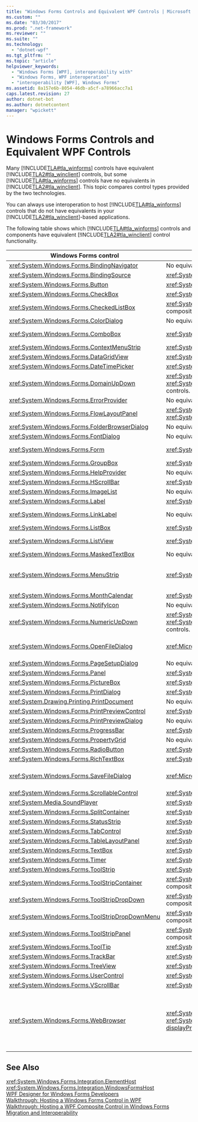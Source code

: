 ```yaml
---
title: "Windows Forms Controls and Equivalent WPF Controls | Microsoft Docs"
ms.custom: ""
ms.date: "03/30/2017"
ms.prod: ".net-framework"
ms.reviewer: ""
ms.suite: ""
ms.technology: 
  - "dotnet-wpf"
ms.tgt_pltfrm: ""
ms.topic: "article"
helpviewer_keywords: 
  - "Windows Forms [WPF], interoperability with"
  - "Windows Forms, WPF interoperation"
  - "interoperability [WPF], Windows Forms"
ms.assetid: 8a157e6b-8054-46db-a5cf-a78966acc7a1
caps.latest.revision: 27
author: dotnet-bot
ms.author: dotnetcontent
manager: "wpickett"
---
```

# Windows Forms Controls and Equivalent WPF Controls
Many [!INCLUDE[TLA#tla_winforms](../../../../includes/tlasharptla-winforms-md.md)] controls have equivalent [!INCLUDE[TLA2#tla_winclient](../../../../includes/tla2sharptla-winclient-md.md)] controls, but some [!INCLUDE[TLA#tla_winforms](../../../../includes/tlasharptla-winforms-md.md)] controls have no equivalents in [!INCLUDE[TLA2#tla_winclient](../../../../includes/tla2sharptla-winclient-md.md)]. This topic compares control types provided by the two technologies.  
  
 You can always use interoperation to host [!INCLUDE[TLA#tla_winforms](../../../../includes/tlasharptla-winforms-md.md)] controls that do not have equivalents in your [!INCLUDE[TLA2#tla_winclient](../../../../includes/tla2sharptla-winclient-md.md)]-based applications.  
  
 The following table shows which [!INCLUDE[TLA#tla_winforms](../../../../includes/tlasharptla-winforms-md.md)] controls and components have equivalent [!INCLUDE[TLA2#tla_winclient](../../../../includes/tla2sharptla-winclient-md.md)] control functionality.  
  
|Windows Forms control|WPF equivalent control|Remarks|  
|---------------------------|----------------------------|-------------|  
|<xref:System.Windows.Forms.BindingNavigator>|No equivalent control.||  
|<xref:System.Windows.Forms.BindingSource>|<xref:System.Windows.Data.CollectionViewSource>||  
|<xref:System.Windows.Forms.Button>|<xref:System.Windows.Controls.Button>||  
|<xref:System.Windows.Forms.CheckBox>|<xref:System.Windows.Controls.CheckBox>||  
|<xref:System.Windows.Forms.CheckedListBox>|<xref:System.Windows.Controls.ListBox> with composition.||  
|<xref:System.Windows.Forms.ColorDialog>|No equivalent control.||  
|<xref:System.Windows.Forms.ComboBox>|<xref:System.Windows.Controls.ComboBox>|<xref:System.Windows.Controls.ComboBox> does not support auto-complete.|  
|<xref:System.Windows.Forms.ContextMenuStrip>|<xref:System.Windows.Controls.ContextMenu>||  
|<xref:System.Windows.Forms.DataGridView>|<xref:System.Windows.Controls.DataGrid>||  
|<xref:System.Windows.Forms.DateTimePicker>|<xref:System.Windows.Controls.DatePicker>||  
|<xref:System.Windows.Forms.DomainUpDown>|<xref:System.Windows.Controls.TextBox> and two <xref:System.Windows.Controls.Primitives.RepeatButton> controls.||  
|<xref:System.Windows.Forms.ErrorProvider>|No equivalent control.||  
|<xref:System.Windows.Forms.FlowLayoutPanel>|<xref:System.Windows.Controls.WrapPanel> or <xref:System.Windows.Controls.StackPanel>||  
|<xref:System.Windows.Forms.FolderBrowserDialog>|No equivalent control.||  
|<xref:System.Windows.Forms.FontDialog>|No equivalent control.||  
|<xref:System.Windows.Forms.Form>|<xref:System.Windows.Window>|<xref:System.Windows.Window> does not support child windows.|  
|<xref:System.Windows.Forms.GroupBox>|<xref:System.Windows.Controls.GroupBox>||  
|<xref:System.Windows.Forms.HelpProvider>|No equivalent control.|No F1 Help. "What's This" Help is replaced by ToolTips.|  
|<xref:System.Windows.Forms.HScrollBar>|<xref:System.Windows.Controls.Primitives.ScrollBar>|Scrolling is built into container controls.|  
|<xref:System.Windows.Forms.ImageList>|No equivalent control.||  
|<xref:System.Windows.Forms.Label>|<xref:System.Windows.Controls.Label>||  
|<xref:System.Windows.Forms.LinkLabel>|No equivalent control.|You can use the <xref:System.Windows.Documents.Hyperlink> class to host hyperlinks within flow content.|  
|<xref:System.Windows.Forms.ListBox>|<xref:System.Windows.Controls.ListBox>||  
|<xref:System.Windows.Forms.ListView>|<xref:System.Windows.Controls.ListView>|The <xref:System.Windows.Controls.ListView> control provides a read-only details view.|  
|<xref:System.Windows.Forms.MaskedTextBox>|No equivalent control.||  
|<xref:System.Windows.Forms.MenuStrip>|<xref:System.Windows.Controls.Menu>|<xref:System.Windows.Controls.Menu> control styling can approximate the behavior and appearance of the <xref:System.Windows.Forms.ToolStripProfessionalRenderer?displayProperty=fullName> class.|  
|<xref:System.Windows.Forms.MonthCalendar>|<xref:System.Windows.Controls.Calendar>||  
|<xref:System.Windows.Forms.NotifyIcon>|No equivalent control.||  
|<xref:System.Windows.Forms.NumericUpDown>|<xref:System.Windows.Controls.TextBox> and two <xref:System.Windows.Controls.Primitives.RepeatButton> controls.||  
|<xref:System.Windows.Forms.OpenFileDialog>|<xref:Microsoft.Win32.OpenFileDialog>|The <xref:Microsoft.Win32.OpenFileDialog> class is a [!INCLUDE[TLA2#tla_winclient](../../../../includes/tla2sharptla-winclient-md.md)] wrapper around the [!INCLUDE[TLA2#tla_win32](../../../../includes/tla2sharptla-win32-md.md)] control.|  
|<xref:System.Windows.Forms.PageSetupDialog>|No equivalent control.||  
|<xref:System.Windows.Forms.Panel>|<xref:System.Windows.Controls.Canvas>||  
|<xref:System.Windows.Forms.PictureBox>|<xref:System.Windows.Controls.Image>||  
|<xref:System.Windows.Forms.PrintDialog>|<xref:System.Windows.Controls.PrintDialog>||  
|<xref:System.Drawing.Printing.PrintDocument>|No equivalent control.||  
|<xref:System.Windows.Forms.PrintPreviewControl>|<xref:System.Windows.Controls.DocumentViewer>||  
|<xref:System.Windows.Forms.PrintPreviewDialog>|No equivalent control.||  
|<xref:System.Windows.Forms.ProgressBar>|<xref:System.Windows.Controls.ProgressBar>||  
|<xref:System.Windows.Forms.PropertyGrid>|No equivalent control.||  
|<xref:System.Windows.Forms.RadioButton>|<xref:System.Windows.Controls.RadioButton>||  
|<xref:System.Windows.Forms.RichTextBox>|<xref:System.Windows.Controls.RichTextBox>||  
|<xref:System.Windows.Forms.SaveFileDialog>|<xref:Microsoft.Win32.SaveFileDialog>|The <xref:Microsoft.Win32.SaveFileDialog> class is a [!INCLUDE[TLA2#tla_winclient](../../../../includes/tla2sharptla-winclient-md.md)] wrapper around the [!INCLUDE[TLA2#tla_win32](../../../../includes/tla2sharptla-win32-md.md)] control.|  
|<xref:System.Windows.Forms.ScrollableControl>|<xref:System.Windows.Controls.ScrollViewer>||  
|<xref:System.Media.SoundPlayer>|<xref:System.Windows.Media.MediaPlayer>||  
|<xref:System.Windows.Forms.SplitContainer>|<xref:System.Windows.Controls.GridSplitter>||  
|<xref:System.Windows.Forms.StatusStrip>|<xref:System.Windows.Controls.Primitives.StatusBar>||  
|<xref:System.Windows.Forms.TabControl>|<xref:System.Windows.Controls.TabControl>||  
|<xref:System.Windows.Forms.TableLayoutPanel>|<xref:System.Windows.Controls.Grid>||  
|<xref:System.Windows.Forms.TextBox>|<xref:System.Windows.Controls.TextBox>||  
|<xref:System.Windows.Forms.Timer>|<xref:System.Windows.Threading.DispatcherTimer>||  
|<xref:System.Windows.Forms.ToolStrip>|<xref:System.Windows.Controls.ToolBar>||  
|<xref:System.Windows.Forms.ToolStripContainer>|<xref:System.Windows.Controls.ToolBar> with composition.||  
|<xref:System.Windows.Forms.ToolStripDropDown>|<xref:System.Windows.Controls.ToolBar> with composition.||  
|<xref:System.Windows.Forms.ToolStripDropDownMenu>|<xref:System.Windows.Controls.ToolBar> with composition.||  
|<xref:System.Windows.Forms.ToolStripPanel>|<xref:System.Windows.Controls.ToolBar> with composition.||  
|<xref:System.Windows.Forms.ToolTip>|<xref:System.Windows.Controls.ToolTip>||  
|<xref:System.Windows.Forms.TrackBar>|<xref:System.Windows.Controls.Slider>||  
|<xref:System.Windows.Forms.TreeView>|<xref:System.Windows.Controls.TreeView>||  
|<xref:System.Windows.Forms.UserControl>|<xref:System.Windows.Controls.UserControl>||  
|<xref:System.Windows.Forms.VScrollBar>|<xref:System.Windows.Controls.Primitives.ScrollBar>|Scrolling is built into container controls.|  
|<xref:System.Windows.Forms.WebBrowser>|<xref:System.Windows.Controls.Frame>, <xref:System.Windows.Controls.WebBrowser?displayProperty=fullName>|The <xref:System.Windows.Controls.Frame> control can host HTML pages.<br /><br /> Starting in the [!INCLUDE[net_v35SP1_short](../../../../includes/net-v35sp1-short-md.md)], the <xref:System.Windows.Controls.WebBrowser?displayProperty=fullName> control can host HTML pages and also backs the <xref:System.Windows.Controls.Frame> control.|  
  
## See Also  
 <xref:System.Windows.Forms.Integration.ElementHost>   
 <xref:System.Windows.Forms.Integration.WindowsFormsHost>   
 [WPF Designer for Windows Forms Developers](http://msdn.microsoft.com/en-us/47ad0909-e89b-4996-b4ac-874d929f94ca)   
 [Walkthrough: Hosting a Windows Forms Control in WPF](../../../../docs/framework/wpf/advanced/walkthrough-hosting-a-windows-forms-control-in-wpf.md)   
 [Walkthrough: Hosting a WPF Composite Control in Windows Forms](../../../../docs/framework/wpf/advanced/walkthrough-hosting-a-wpf-composite-control-in-windows-forms.md)   
 [Migration and Interoperability](../../../../docs/framework/wpf/advanced/migration-and-interoperability.md)